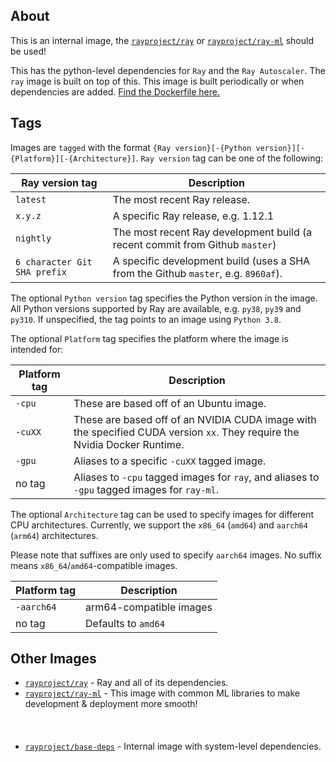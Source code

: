 ## About
This is an internal image, the [`rayproject/ray`](https://hub.docker.com/repository/docker/rayproject/ray) or [`rayproject/ray-ml`](https://hub.docker.com/repository/docker/rayproject/ray-ml) should be used!

This has the python-level dependencies for `Ray` and the `Ray Autoscaler`. The `ray` image is built on top of this. This image is built periodically or when dependencies are added. [Find the Dockerfile here.](https://github.com/ray-project/ray/blob/master/docker/ray-deps/Dockerfile)

## Tags

Images are `tagged` with the format `{Ray version}[-{Python version}][-{Platform}][-{Architecture}]`. `Ray version` tag can be one of the following:

| Ray version tag | Description |
| --------------- | ----------- |
| `latest`                     | The most recent Ray release. |
| `x.y.z`                      | A specific Ray release, e.g. 1.12.1 |
| `nightly`                    | The most recent Ray development build (a recent commit from Github `master`) |
| `6 character Git SHA prefix` | A specific development build (uses a SHA from the Github `master`, e.g. `8960af`). |

The optional `Python version` tag specifies the Python version in the image. All Python versions supported by Ray are available, e.g. `py38`, `py39` and `py310`. If unspecified, the tag points to an image using `Python 3.8`.

The optional `Platform` tag specifies the platform where the image is intended for:

| Platform tag | Description |
| --------------- | ----------- |
| `-cpu`  | These are based off of an Ubuntu image. |
| `-cuXX` | These are based off of an NVIDIA CUDA image with the specified CUDA version `xx`. They require the Nvidia Docker Runtime. |
| `-gpu`  | Aliases to a specific `-cuXX` tagged image. |
| no tag  | Aliases to `-cpu` tagged images for `ray`, and aliases to ``-gpu`` tagged images for `ray-ml`. |

The optional `Architecture` tag can be used to specify images for different CPU architectures.
Currently, we support the `x86_64` (`amd64`) and `aarch64` (`arm64`) architectures.

Please note that suffixes are only used to specify `aarch64` images. No suffix means
`x86_64`/`amd64`-compatible images.

| Platform tag | Description             |
|--------------|-------------------------|
| `-aarch64`   | arm64-compatible images |
| no tag       | Defaults to `amd64`     |

## Other Images
* [`rayproject/ray`](https://hub.docker.com/repository/docker/rayproject/ray) - Ray and all of its dependencies.
* [`rayproject/ray-ml`](https://hub.docker.com/repository/docker/rayproject/ray-ml) - This image with common ML libraries to make development & deployment more smooth!
<br></br><br></br>
* [`rayproject/base-deps`](https://hub.docker.com/repository/docker/rayproject/base-deps) - Internal image with system-level dependencies.
